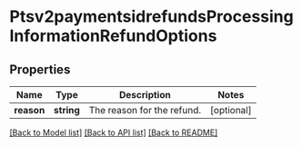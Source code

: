 # Ptsv2paymentsidrefundsProcessingInformationRefundOptions

## Properties
Name | Type | Description | Notes
------------ | ------------- | ------------- | -------------
**reason** | **string** | The reason for the refund. | [optional] 

[[Back to Model list]](../README.md#documentation-for-models) [[Back to API list]](../README.md#documentation-for-api-endpoints) [[Back to README]](../README.md)


